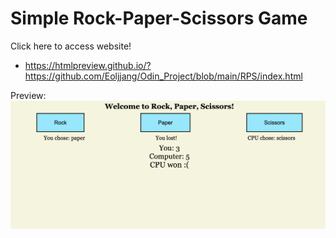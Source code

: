 # Simple Rock-Paper-Scissors Game

Click here to access website!
* https://htmlpreview.github.io/?https://github.com/Eoljjang/Odin_Project/blob/main/RPS/index.html

Preview:
![Alt text](preview.png)
